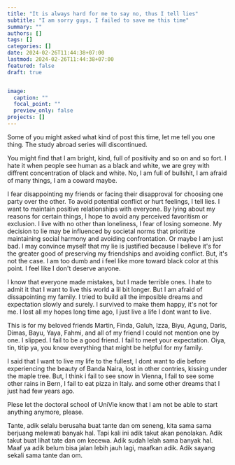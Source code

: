 ```yaml
---
title: "It is always hard for me to say no, thus I tell lies"
subtitle: "I am sorry guys, I failed to save me this time"
summary: ""
authors: []
tags: []
categories: []
date: 2024-02-26T11:44:38+07:00
lastmod: 2024-02-26T11:44:38+07:00
featured: false
draft: true


image:
  caption: ""
  focal_point: ""
  preview_only: false
projects: []
---
```


Some of you might asked what kind of post this time, let me tell you one thing. The study abroad series will discontinued. 

You might find that I am bright, kind, full of positivity and so on and so  fort. I hate it when people see human as a black and white, we are grey with diffrent concentration of black and white. No, I am full of bullshit, I am afraid of many things, I am a coward maybe.

I fear disappointing my friends or facing their disapproval for choosing one party over the other. To avoid potential conflict or hurt feelings, I tell lies. I want to maintain positive relationships with everyone. By lying about my reasons for certain things, I hope to avoid any perceived favoritism or exclusion. I live with no other than loneliness, I fear of losing someone. My decision to lie may be influenced by societal norms that prioritize maintaining social harmony and avoiding confrontation. Or maybe I am just bad. I may convince myself that my lie is justified because I believe it's for the greater good of preserving my friendships and avoiding conflict. But, it's not the case. I am too dumb and i feel like more toward black color at this point. I feel like I don't deserve anyone.

I know that everyone made mistakes, but I made terrible ones. I hate to admit it that I want to live this world a lil bit longer. But I am afraid of dissapointing my family. I tried to build all the imposible dreams and expectation slowly and surely. I survived to make them happy, it's not for me. I lost all my hopes long time ago, I just live a life I dont want to live.

This is for my beloved friends Martin, Finda, Galuh, Izza, Biyu, Agung, Daris, Dimas, Bayu, Yaya, Fahmi, and all of my friend I could not mention one by one. I slipped. I fail to be a good friend. I fail to meet your expectation. Oiya, tin, titip ya, you know everything that might be helpful for my family.

I said that I want to live my life to the fullest, I dont want to die before experiencing the beauty of Banda Naira, lost in other contries, kissing under the maple tree. But, I think i fail to see snow in Vienna, I fail to see some other rains in Bern, I fail to eat pizza in Italy. and some other dreams that I just had few years ago.

Plese let the doctoral school of UniVie know that I am not be able to start anything anymore, please.

Tante, adik selalu berusaha buat tante dan om seneng, kita sama sama berjuang melewati banyak hal. Tapi kali ini adik takut akan penolakan. Adik takut buat lihat tate dan om kecewa. Adik sudah lelah sama banyak hal. Maaf ya adik belum bisa jalan lebih jauh lagi, maafkan adik. Adik sayang sekali sama tante dan om.





